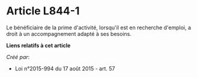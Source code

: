 # Article L844-1

Le bénéficiaire de la prime d'activité, lorsqu'il est en recherche d'emploi, a droit à un accompagnement adapté à ses
besoins.

**Liens relatifs à cet article**

_Créé par_:

  - Loi n°2015-994 du 17 août 2015 - art. 57
